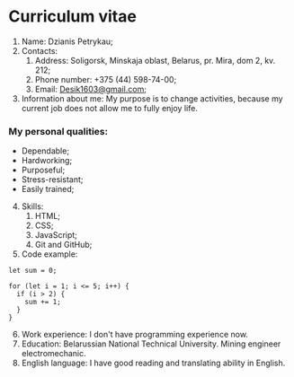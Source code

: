 # Curriculum vitae
1. Name: Dzianis Petrykau;
2. Contacts:
   1. Address: Soligorsk, Minskaja oblast, Belarus, pr. Mira, dom 2, kv. 212;
   2. Phone number: +375 (44) 598-74-00;
   3. Email: Desik1603@gmail.com;
3. Information about me: My purpose is to change activities, because my current job does not allow me to fully enjoy life.
### My personal qualities:
* Dependable;
* Hardworking;
* Purposeful;
* Stress-resistant;
* Easily trained;
4. Skills:
   1. HTML; 
   2. CSS;
   3. JavaScript;
   4. Git and GitHub;
5. Code example:
```
let sum = 0;

for (let i = 1; i <= 5; i++) {
  if (i > 2) {
    sum += 1;
  }
}
```
6. Work experience: I don't have programming experience now.
7. Education: Belarussian National Technical University. Mining engineer electromechanic. 
8. English language: I have good reading and translating ability in English.